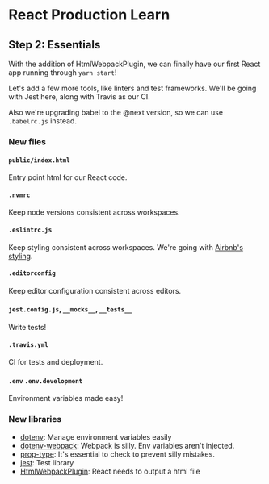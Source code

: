 # React Production Learn

## Step 2: Essentials

With the addition of HtmlWebpackPlugin, we can finally have our first React app running through `yarn start`!

Let's add a few more tools, like linters and test frameworks. We'll be going with Jest here, along with Travis as our CI.

Also we're upgrading babel to the @next version, so we can use `.babelrc.js` instead.

### New files

#### `public/index.html`

Entry point html for our React code.

#### `.nvmrc`

Keep node versions consistent across workspaces.

#### `.eslintrc.js`

Keep styling consistent across workspaces. We're going with [Airbnb's styling](https://www.npmjs.com/package/eslint-config-airbnb).

#### `.editorconfig`

Keep editor configuration consistent across editors.

#### `jest.config.js`, `__mocks__`, `__tests__`

Write tests!

#### `.travis.yml`

CI for tests and deployment.

#### `.env` `.env.development`

Environment variables made easy!

### New libraries

- [dotenv](https://www.npmjs.com/package/dotenv): Manage environment variables easily
- [dotenv-webpack](https://www.npmjs.com/package/dotenv-webpack): Webpack is silly. Env variables aren't injected.
- [prop-type](https://www.npmjs.com/package/prop-types): It's essential to check to prevent silly mistakes.
- [jest](http://facebook.github.io/jest/): Test library
- [HtmlWebpackPlugin](https://github.com/jantimon/html-webpack-plugin): React needs to output a html file
